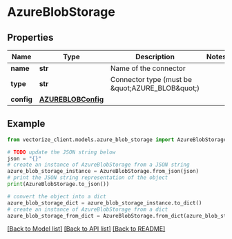 # AzureBlobStorage


## Properties

Name | Type | Description | Notes
------------ | ------------- | ------------- | -------------
**name** | **str** | Name of the connector | 
**type** | **str** | Connector type (must be \&quot;AZURE_BLOB\&quot;) | 
**config** | [**AZUREBLOBConfig**](AZUREBLOBConfig.md) |  | 

## Example

```python
from vectorize_client.models.azure_blob_storage import AzureBlobStorage

# TODO update the JSON string below
json = "{}"
# create an instance of AzureBlobStorage from a JSON string
azure_blob_storage_instance = AzureBlobStorage.from_json(json)
# print the JSON string representation of the object
print(AzureBlobStorage.to_json())

# convert the object into a dict
azure_blob_storage_dict = azure_blob_storage_instance.to_dict()
# create an instance of AzureBlobStorage from a dict
azure_blob_storage_from_dict = AzureBlobStorage.from_dict(azure_blob_storage_dict)
```
[[Back to Model list]](../README.md#documentation-for-models) [[Back to API list]](../README.md#documentation-for-api-endpoints) [[Back to README]](../README.md)


